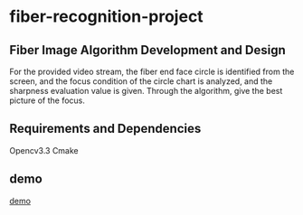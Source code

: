 # fiber-recognition-project

## Fiber Image Algorithm Development and Design
For the provided video stream, the fiber end face circle is identified from the screen, and the focus condition of the circle chart is analyzed, and the sharpness evaluation value is given. Through the algorithm, give the best picture of the focus.


## Requirements and Dependencies
Opencv3.3
Cmake

## demo
[demo]()
